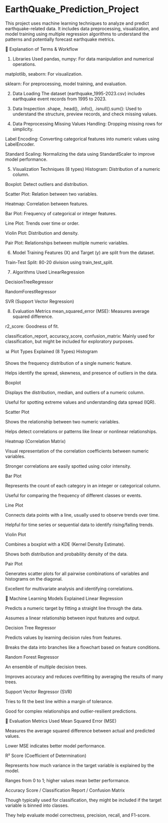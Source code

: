 # EarthQuake_Prediction_Project
This project uses machine learning techniques to analyze and predict earthquake-related data. It includes data preprocessing, visualization, and model training using multiple regression algorithms to understand the patterns and potentially forecast earthquake metrics.

📘 Explanation of Terms & Workflow
1. Libraries Used
pandas, numpy: For data manipulation and numerical operations.

matplotlib, seaborn: For visualization.

sklearn: For preprocessing, model training, and evaluation.

2. Data Loading
The dataset (earthquake_1995-2023.csv) includes earthquake event records from 1995 to 2023.

3. Data Inspection
.shape, .head(), .info(), .isnull().sum(): Used to understand the structure, preview records, and check missing values.

4. Data Preprocessing
Missing Values Handling: Dropping missing rows for simplicity.

Label Encoding: Converting categorical features into numeric values using LabelEncoder.

Standard Scaling: Normalizing the data using StandardScaler to improve model performance.

5. Visualization Techniques (8 types)
Histogram: Distribution of a numeric column.

Boxplot: Detect outliers and distribution.

Scatter Plot: Relation between two variables.

Heatmap: Correlation between features.

Bar Plot: Frequency of categorical or integer features.

Line Plot: Trends over time or order.

Violin Plot: Distribution and density.

Pair Plot: Relationships between multiple numeric variables.

6. Model Training
Features (X) and Target (y) are split from the dataset.

Train-Test Split: 80-20 division using train_test_split.

7. Algorithms Used
LinearRegression

DecisionTreeRegressor

RandomForestRegressor

SVR (Support Vector Regression)

8. Evaluation Metrics
mean_squared_error (MSE): Measures average squared difference.

r2_score: Goodness of fit.

classification_report, accuracy_score, confusion_matrix: Mainly used for classification, but might be included for exploratory purposes.


📊 Plot Types Explained (8 Types)
Histogram

Shows the frequency distribution of a single numeric feature.

Helps identify the spread, skewness, and presence of outliers in the data.

Boxplot

Displays the distribution, median, and outliers of a numeric column.

Useful for spotting extreme values and understanding data spread (IQR).

Scatter Plot

Shows the relationship between two numeric variables.

Helps detect correlations or patterns like linear or nonlinear relationships.

Heatmap (Correlation Matrix)

Visual representation of the correlation coefficients between numeric variables.

Stronger correlations are easily spotted using color intensity.

Bar Plot

Represents the count of each category in an integer or categorical column.

Useful for comparing the frequency of different classes or events.

Line Plot

Connects data points with a line, usually used to observe trends over time.

Helpful for time series or sequential data to identify rising/falling trends.

Violin Plot

Combines a boxplot with a KDE (Kernel Density Estimate).

Shows both distribution and probability density of the data.

Pair Plot

Generates scatter plots for all pairwise combinations of variables and histograms on the diagonal.

Excellent for multivariate analysis and identifying correlations.


🤖 Machine Learning Models Explained
Linear Regression

Predicts a numeric target by fitting a straight line through the data.

Assumes a linear relationship between input features and output.

Decision Tree Regressor

Predicts values by learning decision rules from features.

Breaks the data into branches like a flowchart based on feature conditions.

Random Forest Regressor

An ensemble of multiple decision trees.

Improves accuracy and reduces overfitting by averaging the results of many trees.

Support Vector Regressor (SVR)

Tries to fit the best line within a margin of tolerance.

Good for complex relationships and outlier-resilient predictions.


📏 Evaluation Metrics Used
Mean Squared Error (MSE)

Measures the average squared difference between actual and predicted values.

Lower MSE indicates better model performance.

R² Score (Coefficient of Determination)

Represents how much variance in the target variable is explained by the model.

Ranges from 0 to 1; higher values mean better performance.

Accuracy Score / Classification Report / Confusion Matrix

Though typically used for classification, they might be included if the target variable is binned into classes.

They help evaluate model correctness, precision, recall, and F1-score.
